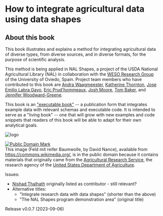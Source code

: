 How to integrate agricultural data using data shapes
======

About this book
---------------

This book illustrates and explains a method for integrating agricultural data of diverse types, from diverse sources, and in diverse formats, for the purpose of scientific analysis.

This method is being applied in NAL Shapes, a project of the USDA National Agricultural Library (NAL) in collaboration with the [WESO Research Group](https://www.weso.es/) of the University of Oviedo, Spain. Project team members who have contributed to this book are [Andra Waagmeester](https://scholia.toolforge.org/author/Q19845625), [Katherine Thornton](https://scholia.toolforge.org/author/Q41533116), [Jose Emilio Labra Gayo](https://scholia.toolforge.org/author/Q51602692), [Eric Prud'hommeaux](https://scholia.toolforge.org/author/Q28914639), [Josh Moore](https://orcid.org/0000-0003-4028-811X), [Tom Baker](http://orcid.org/0000-0003-3741-6977), and [Jennifer Woodward-Greene](https://orcid.org/0000-0003-3236-2711). 

This book is an ["executable book"](https://jupyterbook.org/) -- a publication form that integrates example data with relevant schemas and executable code. It is intended to serve as a "living book" -- one that will grow with new examples and code snippets that readers of this book will be able to adapt for their own analytical goals.

![logo]( https://upload.wikimedia.org/wikipedia/commons/thumb/d/d7/Feld_mit_reifer_Baumwolle.jpeg/640px-Feld_mit_reifer_Baumwolle.jpeg "Cotton")

<p xmlns:dct="http://purl.org/dc/terms/">
<a rel="license" href="http://creativecommons.org/publicdomain/mark/1.0/">
<img src="https://licensebuttons.net/p/mark/1.0/88x31.png"
     style="border-style: none;" alt="Public Domain Mark" />
</a>
<br />
This image (<span property="dct:title">Feld mit reifer Baumwolle</span>, by <span resource="[_:creator]" rel="dct:creator"><span property="dct:title">David Nance</span></span>), available from <a href="https://commons.wikimedia.org/" rel="dct:publisher">https://commons.wikimedia.org/</a>, is in the public domain because it contains materials that originally came from the <a href="https://en.wikipedia.org/wiki/Agricultural_Research_Service">Agricultural Research Service</a>, the research agency of the <a href="https://en.wikipedia.org/wiki/United_States_Department_of_Agriculture">United States Department of Agriculture</a>.
</p>

Issues: 
- [Nishad Thalhath](https://scholia.toolforge.org/author/Q95616366) originally listed as contributor - still relevant?
- Alternative titles:
  - "Integrate research data with data shapes" (shorter than the above)
  - "The NAL Shapes program demonstration area" (original title)

Release v0.0.7 (2023-09-06)
